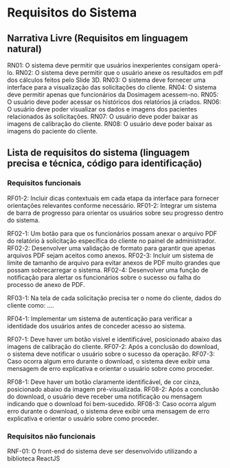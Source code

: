 # Requisitos do Sistema

## Narrativa Livre (Requisitos em linguagem natural)
RN01: O sistema deve permitir que usuários inexperientes consigam operá-lo.
RN02: O sistema deve permitir que o usuário anexe os resultados em pdf dos cálculos feitos pelo Slide 3D.
RN03: O sistema deve fornecer uma interface para a visualização das solicitações do cliente.
RN04: O sistema deve permitir apenas que funcionários da Dosimagem acessem-no.
RN05: O usuário deve poder acessar os históricos dos relatórios já criados.
RN06: O usuário deve poder visualizar os dados e imagens dos pacientes relacionados às solicitações.
RN07: O usuário deve poder baixar as imagens de calibração do cliente.
RN08: O usuário deve poder baixar as imagens do paciente do cliente.

## Lista de requisitos do sistema (linguagem precisa e técnica, código para identificação) 
### Requisitos funcionais

RF01-2: Incluir dicas contextuais em cada etapa da interface para fornecer orientações relevantes conforme necessário.
RF01-2: Integrar um sistema de barra de progresso para orientar os usuários sobre seu progresso dentro do sistema.

RF02-1: Um botão para que os funcionários possam anexar o arquivo PDF do relatório à solicitação específica do cliente no painel de administrador.
RF02-2: Desenvolver uma validação de formato para garantir que apenas arquivos PDF sejam aceitos como anexos.
RF02-3: Incluir um sistema de limite de tamanho de arquivo para evitar anexos de PDF muito grandes que possam sobrecarregar o sistema.
RF02-4: Desenvolver uma função de notificação para alertar os funcionários sobre o sucesso ou falha do processo de anexo de PDF.

RF03-1: Na tela de cada solicitação precisa ter o nome do cliente, dados do cliente como: ....

RF04-1: Implementar um sistema de autenticação para verificar a identidade dos usuários antes de conceder acesso ao sistema.

RF07-1: Deve haver um botão visível e identificável, posicionado abaixo das imagens de calibração do cliente.
RF07-2: Após a conclusão do download, o sistema deve notificar o usuário sobre o sucesso da operação.
RF07-3: Caso ocorra algum erro durante o download, o sistema deve exibir uma mensagem de erro explicativa e orientar o usuário sobre como proceder.

RF08-1: Deve haver um botão claramente identificável, de cor cinza, posicionado abaixo da imagem pré-visualizada.
RF08-2: Após a conclusão do download, o usuário deve receber uma notificação ou mensagem indicando que o download foi bem-sucedido.
RF08-3: Caso ocorra algum erro durante o download, o sistema deve exibir uma mensagem de erro explicativa e orientar o usuário sobre como proceder.

### Requisitos não funcionais

RNF-01: O front-end do sistema deve ser desenvolvido utilizando a biblioteca ReactJS